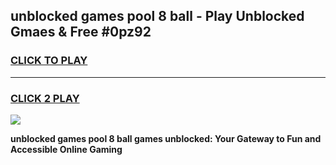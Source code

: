 
## unblocked games pool 8 ball - Play Unblocked Gmaes & Free #0pz92
<h3>
<a href="https://premium.freeplayer.one?title=unblocked_games_pool_8_ball&ref=03M">CLICK TO PLAY</a></h3>
<hr>

<h3>
<a href="https://premium.freeplayer.one?title=unblocked_games_pool_8_ball&ref=03M">CLICK 2 PLAY</a>
  
</h3>

<a href="https://premium.freeplayer.one?title=unblocked_games_pool_8_ball&ref=03M"><img src="https://clearcache.store/games.png"></a>


**unblocked games pool 8 ball games unblocked: Your Gateway to Fun and Accessible Online Gaming**
